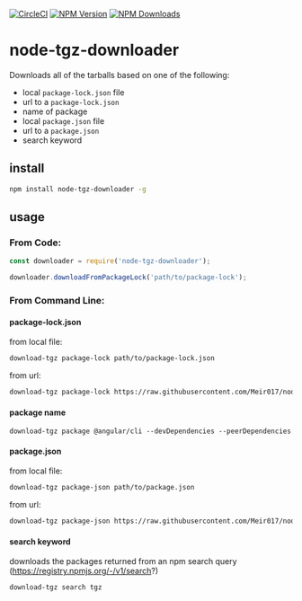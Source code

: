 [![CircleCI](https://circleci.com/gh/Meir017/node-tgz-downloader/tree/master.svg?style=svg)](https://circleci.com/gh/Meir017/node-tgz-downloader/tree/master)
[![NPM Version][npm-image]][npm-url]
[![NPM Downloads][downloads-image]][downloads-url]

# node-tgz-downloader
Downloads all of the tarballs based on one of the following:

- local `package-lock.json` file
- url to a `package-lock.json`
- name of package
- local `package.json` file
- url to a `package.json`
- search keyword

## install

```bash
npm install node-tgz-downloader -g
```

## usage

### From Code:

```js
const downloader = require('node-tgz-downloader');

downloader.downloadFromPackageLock('path/to/package-lock');
```

### From Command Line:

#### package-lock.json

from local file:

```bash
download-tgz package-lock path/to/package-lock.json
```

from url:

```bash
download-tgz package-lock https://raw.githubusercontent.com/Meir017/node-tgz-downloader/master/package-lock.json
```

#### package name

```base
download-tgz package @angular/cli --devDependencies --peerDependencies
```

#### package.json

from local file:

```bash
download-tgz package-json path/to/package.json
```

from url:

```bash
download-tgz package-json https://raw.githubusercontent.com/Meir017/node-tgz-downloader/master/package.json
```

#### search keyword

downloads the packages returned from an npm search query (https://registry.npmjs.org/-/v1/search?)

```base
download-tgz search tgz
```

[npm-image]: https://img.shields.io/npm/v/node-tgz-downloader.svg
[npm-url]: https://npmjs.org/package/node-tgz-downloader
[downloads-image]: https://img.shields.io/npm/dm/node-tgz-downloader.svg
[downloads-url]: https://npmjs.org/package/node-tgz-downloader